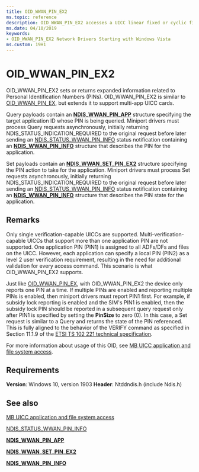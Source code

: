 ```yaml
---
title: OID_WWAN_PIN_EX2
ms.topic: reference
description: OID_WWAN_PIN_EX2 accesses a UICC linear fixed or cyclic file, the structure type of which is WwanUiccFileStructureCyclic or WwanUiccFileStructureLinear.
ms.date: 04/10/2019
keywords: 
- OID_WWAN_PIN_EX2 Network Drivers Starting with Windows Vista
ms.custom: 19H1
---
```


# OID_WWAN_PIN_EX2

OID_WWAN_PIN_EX2 sets or returns expanded information related to Personal Identification Numbers (PINs). OID_WWAN_PIN_EX2 is similar to [OID_WWAN_PIN_EX](oid-wwan-pin-ex.md), but extends it to support multi-app UICC cards.

Query payloads contain an [**NDIS_WWAN_PIN_APP**](/windows-hardware/drivers/ddi/ndiswwan/ns-ndiswwan-_ndis_wwan_pin_app) structure specifying the target application ID whose PIN is being queried. Miniport drivers must process Query requests asynchronously, initially returning NDIS_STATUS_INDICATION_REQUIRED to the original request before later sending an [NDIS_STATUS_WWAN_PIN_INFO](ndis-status-wwan-pin-info.md) status notification containing an [**NDIS_WWAN_PIN_INFO**](/windows-hardware/drivers/ddi/ndiswwan/ns-ndiswwan-_ndis_wwan_pin_info) structure that describes the PIN for the application. 

Set payloads contain an [**NDIS_WWAN_SET_PIN_EX2**](/windows-hardware/drivers/ddi/ndiswwan/ns-ndiswwan-_ndis_wwan_set_pin_ex2) structure specifying the PIN action to take for the application. Miniport drivers must process Set requests asynchronously, initially returning NDIS_STATUS_INDICATION_REQUIRED to the original request before later sending an [NDIS_STATUS_WWAN_PIN_INFO](ndis-status-wwan-pin-info.md) status notification containing an [**NDIS_WWAN_PIN_INFO**](/windows-hardware/drivers/ddi/ndiswwan/ns-ndiswwan-_ndis_wwan_pin_info) structure that describes the PIN state for the application.

## Remarks

Only single verification-capable UICCs are supported. Multi-verification-capable UICCs that support more than one application PIN are not supported. One application PIN (PIN1) is assigned to all ADFs/DFs and files on the UICC. However, each application can specify a local PIN (PIN2) as a level 2 user verification requirement, resulting in the need for additional validation for every access command. This scenario is what OID_WWAN_PIN_EX2 supports.

Just like [OID_WWAN_PIN_EX](oid-wwan-pin-ex.md), with OID_WWAN_PIN_EX2 the device only reports one PIN at a time. If multiple PINs are enabled and reporting multiple PINs is enabled, then miniport drivers must report PIN1 first. For example, if subsidy lock reporting is enabled and the SIM's PIN1 is enabled, then the subsidy lock PIN should be reported in a subsequent query request only after PIN1 is specified by setting the **PinSize** to zero (0). In this case, a Set request is similar to a Query and returns the state of the PIN referenced. This is fully aligned to the behavior of the VERIFY command as specified in Section 11.1.9 of the [ETSI TS 102 221 technical specification](https://go.microsoft.com/fwlink/p/?linkid=864594).

For more information about usage of this OID, see [MB UICC application and file system access](mb-uicc-application-and-file-system-access.md).

## Requirements

**Version**: Windows 10, version 1903
**Header**: Ntddndis.h (include Ndis.h)

## See also

[MB UICC application and file system access](mb-uicc-application-and-file-system-access.md)

[NDIS_STATUS_WWAN_PIN_INFO](ndis-status-wwan-pin-info.md)

[**NDIS_WWAN_PIN_APP**](/windows-hardware/drivers/ddi/ndiswwan/ns-ndiswwan-_ndis_wwan_pin_app)

[**NDIS_WWAN_SET_PIN_EX2**](/windows-hardware/drivers/ddi/ndiswwan/ns-ndiswwan-_ndis_wwan_set_pin_ex2)

[**NDIS_WWAN_PIN_INFO**](/windows-hardware/drivers/ddi/ndiswwan/ns-ndiswwan-_ndis_wwan_pin_info)
